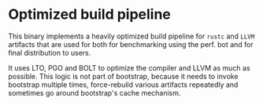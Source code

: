 # Optimized build pipeline
This binary implements a heavily optimized build pipeline for `rustc` and `LLVM` artifacts that are used for both for
benchmarking using the perf. bot and for final distribution to users.

It uses LTO, PGO and BOLT to optimize the compiler and LLVM as much as possible.
This logic is not part of bootstrap, because it needs to invoke bootstrap multiple times, force-rebuild various
artifacts repeatedly and sometimes go around bootstrap's cache mechanism.
